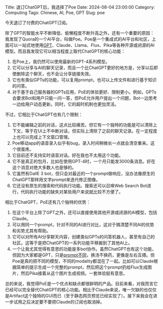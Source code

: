 Title: 退订ChatGPT后，我选择了Poe
Date: 2024-08-04 23:00:00
Category: Computing
Tags: Chinese, AI, Poe, GPT
Slug: poe

今天退订了付费的ChatGPT订阅。

除了GPT的智能水平不断降低、偷懒程度不断升高之外，还有一个重要的原因：我发现了Quora的一个AI平台，叫做Poe。Poe是一个集成式的AI平台和社区，上面可以一站式地使用[GPT](/ai-coding.html)、Claude、Llama、Flux、Pika等各种开源或闭源的AI模型。而且我发现它可以相当程度上取代ChatGPT的核心功能：

1. 在Poe上，我仍然可以使用最新的GPT-4系列模型。
2. 它可以分享与AI的聊天记录，而且一个比ChatGPT更好的地方是，分享以后即使删除这个聊天，也不会让分享链接失效。
3. 它也有类似GPTs的功能，可以复用prompt，也可以上传文件和进行基于知识的问答。
4. 对于基于自己服务器的GPTs应用，PoE的体验更好、限制更小。例如，GPTs会要求Bot和用户只能一问一答，但PoE允许用户提出一个问题，Bot一边思考一边给用户动态更新。同时，它的超时机制也更加灵活。

不过，它相比于ChatGPT也有几个限制：

1. 它不能编辑之前的对话，这点比较痛苦。但它有一个独特的功能是可以清除上下文，等于在UI上不中断对话，但实际上清除了之前的聊天记录。在一定程度上也可以完成上下文窗口管理。
2. Poe移动app的语音录入似乎有bug，录入时间稍微长一点就会清空重来。这个很蛋疼。
3. 它目前还不支持实时语音对话。好在我也不太用这个功能。
4. 它不是真正的包月，比如在使用GPT-4时，一个月只能发3000条消息。好在这个消息对绝大多数人也是够的。
5. 它虽然有DallE 3 bot，但只会对最近的一个prompt做响应，没办法像原生的ChatGPT那样用文字prompt来迭代修正图像。
6. 它还没有原生的搜索和代码执行功能。搜索还可以召唤Web Search Bot进行，代码执行功能的缺失对某些用户来说就比较不方便了。

相比于ChatGPT，PoE还有几个独特的优势：

1. 在这个平台上除了GPT之外，还可以直接使用其他开源或闭源的AI模型，包括Claude。
2. 可以用同一个prompt，针对不同的AI进行对比，这对于搞清楚不同AI的优势和劣势尤其有帮助。
3. 它可以对所有AI分享聊天内容，创建类似GPTs的问答机器人，甚至有自己的社区。这等于是把ChatGPT的一系列功能平移搬到了其他AI上。
4. 一个让我尤其觉得有意思的功能是多bot协作。虽然ChatGPT也有这个功能，但因为大家都是GPT，只是[prompt不同](/prompt-engineering-guide.html)，换汤不换药，更像是左右互搏。但Poe是真的把不同的模型，不同的modality都混在了一起。比如可以Claude根据简单的提示生成一个完整的prompt，然后把这个prompt扔给Flux生成图片，然后Pika接着从这个图片生成视频。一套体验挺有意思。

总的来说，我觉得PoE是一个优点和缺点都很鲜明的产品。目前来看，对我而言它已经可以完全替代ChatGPT的核心功能。相比于Claude来说，唯一欠缺的也仅仅是Artifact这个独特的GUI而已（至于静态网页预览已经实现了）。接下来我会在进一步试用之后决定要不要把Claude的订阅也取消掉。